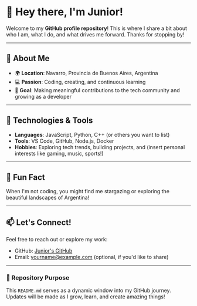 # 👋 Hey there, I'm Junior!

Welcome to my **GitHub profile repository**! This is where I share a bit about who I am, what I do, and what drives me forward. Thanks for stopping by!

---

## 🚀 About Me
- 🌍 **Location**: Navarro, Provincia de Buenos Aires, Argentina
- 💻 **Passion**: Coding, creating, and continuous learning
- 🎯 **Goal**: Making meaningful contributions to the tech community and growing as a developer

---

## 🔧 Technologies & Tools
- **Languages**: JavaScript, Python, C++ (or others you want to list)
- **Tools**: VS Code, GitHub, Node.js, Docker
- **Hobbies**: Exploring tech trends, building projects, and (insert personal interests like gaming, music, sports!)

---

## 🌟 Fun Fact
When I'm not coding, you might find me stargazing or exploring the beautiful landscapes of Argentina!

---

## 📫 Let's Connect!
Feel free to reach out or explore my work:
- GitHub: [Junior's GitHub](https://github.com/YourUsername)
- Email: yourname@example.com (optional, if you'd like to share)

---

### 🚧 Repository Purpose
This `README.md` serves as a dynamic window into my GitHub journey. Updates will be made as I grow, learn, and create amazing things!
